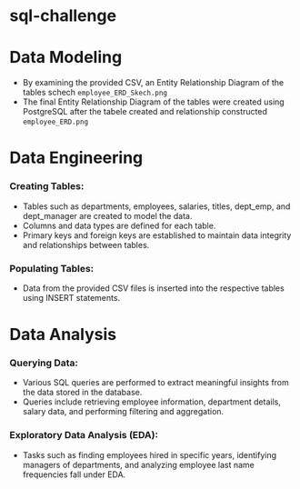 # sql-challenge

# Data Modeling
- By examining the provided CSV, an Entity Relationship Diagram of the tables schech `employee_ERD_Skech.png` 
- The final Entity Relationship Diagram of the tables were created using PostgreSQL after the tabele created and relationship constructed `employee_ERD.png`

# Data Engineering
### Creating Tables:
- Tables such as departments, employees, salaries, titles, dept_emp, and dept_manager are created to model the data.
- Columns and data types are defined for each table.
- Primary keys and foreign keys are established to maintain data integrity and relationships between tables.
### Populating Tables:
- Data from the provided CSV files is inserted into the respective tables using INSERT statements.

# Data Analysis
### Querying Data:
- Various SQL queries are performed to extract meaningful insights from the data stored in the database.
- Queries include retrieving employee information, department details, salary data, and performing filtering and aggregation.
### Exploratory Data Analysis (EDA):
- Tasks such as finding employees hired in specific years, identifying managers of departments, and analyzing employee last name frequencies fall under EDA.